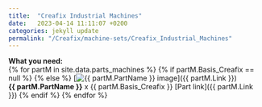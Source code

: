 ```yaml
---
title:  "Creafix Industrial Machines"
date:   2023-04-14 11:11:07 +0200
categories: jekyll update
permalink: "/Creafix/machine-sets/Creafix_Industrial_Machines"
---
```

<b>What you need:<br></b>
{% for partM in site.data.parts_machines %}
{% if partM.Basis_Creafix == null %}
{% else %}
[![{{ partM.PartName }} image](https://www.viewhotels.jp/ryogoku/wp-content/uploads/sites/9/2020/03/test-img.jpg)]({{ partM.Link }})<br>
<b>{{ partM.PartName }}</b> x {{ partM.Basis_Creafix }} [Part link]({{ partM.Link }})
{% endif %}
{% endfor %}
